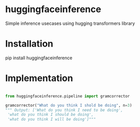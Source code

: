 # huggingfaceinference
Simple inference usecases using hugging transformers library

# Installation
pip install huggingfaceinference

# Implementation

```python

from huggingfaceinference.pipeline import gramcorrector

gramcorrector("What do you think I shold be doing", n=3)
""" Output: ['What do you think I need to be doing',
 'what do you think I should be doing',
 'what do you think I will be doing']"""

```
